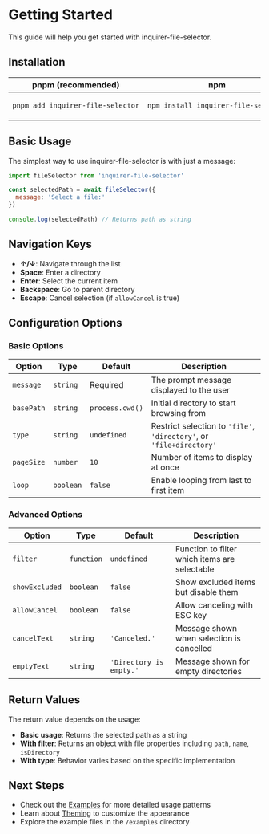 # Getting Started

This guide will help you get started with inquirer-file-selector.

## Installation

<table>
  <thead>
    <tr>
      <th>pnpm (recommended)</th>
      <th>npm</th>
    </tr>
  </thead>
  <tbody>
  <tr>
  <td>

```sh
pnpm add inquirer-file-selector
```

  </td>
  <td>

```sh
npm install inquirer-file-selector
```

  </td>
  </tr>
  </tbody>
</table>

## Basic Usage

The simplest way to use inquirer-file-selector is with just a message:

```javascript
import fileSelector from 'inquirer-file-selector'

const selectedPath = await fileSelector({
  message: 'Select a file:'
})

console.log(selectedPath) // Returns path as string
```

## Navigation Keys

- **↑/↓**: Navigate through the list
- **Space**: Enter a directory
- **Enter**: Select the current item
- **Backspace**: Go to parent directory
- **Escape**: Cancel selection (if `allowCancel` is true)

## Configuration Options

### Basic Options

| Option | Type | Default | Description |
|--------|------|---------|-------------|
| `message` | `string` | Required | The prompt message displayed to the user |
| `basePath` | `string` | `process.cwd()` | Initial directory to start browsing from |
| `type` | `string` | `undefined` | Restrict selection to `'file'`, `'directory'`, or `'file+directory'` |
| `pageSize` | `number` | `10` | Number of items to display at once |
| `loop` | `boolean` | `false` | Enable looping from last to first item |

### Advanced Options

| Option | Type | Default | Description |
|--------|------|---------|-------------|
| `filter` | `function` | `undefined` | Function to filter which items are selectable |
| `showExcluded` | `boolean` | `false` | Show excluded items but disable them |
| `allowCancel` | `boolean` | `false` | Allow canceling with ESC key |
| `cancelText` | `string` | `'Canceled.'` | Message shown when selection is cancelled |
| `emptyText` | `string` | `'Directory is empty.'` | Message shown for empty directories |

## Return Values

The return value depends on the usage:
- **Basic usage**: Returns the selected path as a string
- **With filter**: Returns an object with file properties including `path`, `name`, `isDirectory`
- **With type**: Behavior varies based on the specific implementation

## Next Steps

- Check out the [Examples](./examples.md) for more detailed usage patterns
- Learn about [Theming](./theming.md) to customize the appearance
- Explore the example files in the `/examples` directory